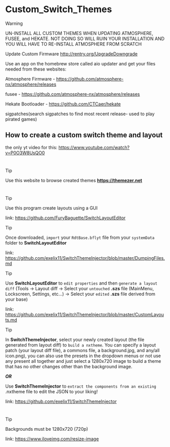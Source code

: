 # Custom_Switch_Themes

> [!WARNING]
> UN-INSTALL ALL CUSTOM THEMES WHEN UPDATING ATMOSPHERE, FUSEE, and HEKATE. NOT DOING SO WILL RUIN YOUR INSTALLATION AND YOU WILL HAVE TO RE-INSTALL ATMOSPHERE FROM SCRATCH

Update Custom Firmware
http://rentry.org/UpgradeDowngrade

Use an app on the homebrew store called aio updater and get your files needed from these websites:

Atmosphere Firmware - https://github.com/atmosphere-nx/atmosphere/releases

fusee - https://github.com/atmosphere-nx/atmosphere/releases

Hekate Bootloader - https://github.com/CTCaer/hekate

sigpatches(search sigpatches to find most recent release- used to play pirated games)

## How to create a custom switch theme and layout
the only yt video for this: https://www.youtube.com/watch?v=P0O3W8UsQO0
#
> [!Tip]
> Use this website to browse created themes **https://themezer.net**
#
> [!Tip]
> Use this program create layouts using a GUI

link: https://github.com/FuryBaguette/SwitchLayoutEditor

> [!Tip]
> Once downloaded, `import` your `RdtBase.bflyt` file from your `systemData` folder to **SwitchLayoutEditor**

link: https://github.com/exelix11/SwitchThemeInjector/blob/master/DumpingFiles.md

> [!Tip]
> Use **SwitchLayoutEditor** to `edit properties` and then `generate a layout diff` (Tools -> Layout diff -> Select your `untouched` **.szs** file (MainMenu, Lockscreen, Settings, etc...) -> Select your `edited` **.szs** file derived from your base) 

link: https://github.com/exelix11/SwitchThemeInjector/blob/master/CustomLayouts.md

> [!Tip]
> In **SwitchThemeInjector**, select your newly created layout (the file generated from layout diff) to `build a nxtheme`. You can specify a layout patch (your layout diff file), a commons file, a background.jpg, and any/all icon.png), you can also use the presets in the dropdown menus or not use any present all together and just select a 1280x720 image to build a theme that has no other changes other than the background image.
> 
> ***OR***
> 
> Use **SwitchThemeInjector** to `extract the components from an existing` .nxtheme file to edit the JSON to your liking!

link: https://github.com/exelix11/SwitchThemeInjector
#
> [!Tip]
> Backgrounds must be 1280x720 (720p)

link: https://www.iloveimg.com/resize-image
